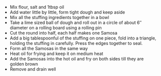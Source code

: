  * Mix flour, salt and 1tbsp oil
 * Add water little by little, form tight dough and keep aside
 * Mix all the stuffing ingredients together in a bowl
 * Take a lime sized ball of dough and roll out in a circle of about 6″ diameter on a rolling
board using a rolling pin
 * Cut the round into half, each half makes one Samosa
 * Add a big tablespoonful of the stuffing on one piece, fold into a triangle, holding the stuffing
in carefully. Press the edges together to seal.
 * Form all the Samosas in the same way
 * Heat oil for frying and keep it on medium heat
 * Add the Samosas into the hot oil and fry on both sides till they are golden brown
 * Remove and drain well 
